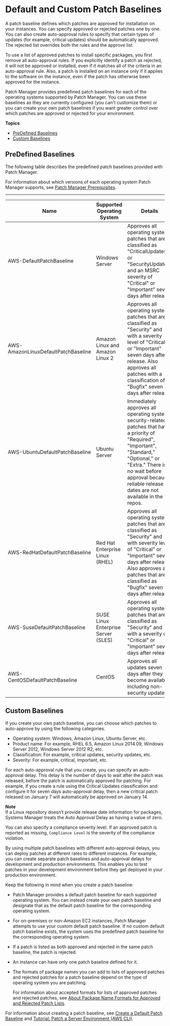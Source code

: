# Default and Custom Patch Baselines<a name="sysman-patch-baselines"></a>

A patch baseline defines which patches are approved for installation on your instances\. You can specify approved or rejected patches one by one\. You can also create auto\-approval rules to specify that certain types of updates \(for example, critical updates\) should be automatically approved\. The rejected list overrides both the rules and the approve list\. 

To use a list of approved patches to install specific packages, you first remove all auto\-approval rules\. If you explicitly identify a patch as rejected, it will not be approved or installed, even if it matches all of the criteria in an auto\-approval rule\. Also, a patch is installed on an instance only if it applies to the software on the instance, even if the patch has otherwise been approved for the instance\.

Patch Manager provides predefined patch baselines for each of the operating systems supported by Patch Manager\. You can use these baselines as they are currently configured \(you can't customize them\) or you can create your own patch baselines if you want greater control over which patches are approved or rejected for your environment\. 

**Topics**
+ [PreDefined Baselines](#patch-manager-baselines-pre-defined)
+ [Custom Baselines](#patch-manager-baselines-custom)

## PreDefined Baselines<a name="patch-manager-baselines-pre-defined"></a>

The following table describes the predefined patch baselines provided with Patch Manager\.

For information about which versions of each operating system Patch Manager supports, see [Patch Manager Prerequisites](patch-manager-prerequisites.md)\.


****  

| Name | Supported Operating System | Details | 
| --- | --- | --- | 
|  AWS\-DefaultPatchBaseline  |  Windows Server  |  Approves all operating system patches that are classified as "CriticalUpdates" or "SecurityUpdates" and an MSRC severity of "Critical" or "Important" seven days after release\.  | 
|  AWS\-AmazonLinuxDefaultPatchBaseline  |  Amazon Linux and Amazon Linux 2  |  Approves all operating system patches that are classified as "Security" and with a severity level of "Critical" or "Important" seven days after release\. Also approves all patches with a classification of "Bugfix" seven days after release  | 
|  AWS\-UbuntuDefaultPatchBaseline  |  Ubuntu Server  |  Immediately approves all operating system security\-related patches that have a priority of "Required", "Important", "Standard," "Optional," or "Extra\." There is no wait before approval because reliable release dates are not available in the repos\.  | 
|  AWS\-RedHatDefaultPatchBaseline  |  Red Hat Enterprise Linux \(RHEL\)   |  Approves all operating system patches that are classified as "Security" and with severity level of "Critical" or "Important" seven days after release\. Also approves all patches that are classified as "Bugfix" seven days after release\.  | 
| AWS\-SuseDefaultPatchBaseline | SUSE Linux Enterprise Server \(SLES\) | Approves all operating system patches that are classified as "Security" and with a severity of "Critical" or "Important" seven days after release\.  | 
| AWS\-CentOSDefaultPatchBaseline | CentOS | Approves all updates seven days after they become available, including non\-security updates\. | 

## Custom Baselines<a name="patch-manager-baselines-custom"></a>

If you create your own patch baseline, you can choose which patches to auto\-approve by using the following categories\.
+ Operating system: Windows, Amazon Linux, Ubuntu Server, etc\.
+ Product name: For example, RHEL 6\.5, Amazon Linux 2014\.09, Windows Server 2012, Windows Server 2012 R2, etc\.
+ Classification: For example, critical updates, security updates, etc\.
+ Severity: For example, critical, important, etc\.

For each auto\-approval rule that you create, you can specify an auto\-approval delay\. This delay is the number of days to wait after the patch was released, before the patch is automatically approved for patching\. For example, if you create a rule using the Critical Updates classification and configure it for seven days auto\-approval delay, then a new critical patch released on January 7 will automatically be approved on January 14\.

**Note**  
If a Linux repository doesn’t provide release date information for packages, Systems Manager treats the Auto Approval Delay as having a value of zero\.

You can also specify a compliance severity level\. If an approved patch is reported as missing, `Compliance Level` is the severity of the compliance violation\. 

By using multiple patch baselines with different auto\-approval delays, you can deploy patches at different rates to different instances\. For example, you can create separate patch baselines and auto\-approval delays for development and production environments\. This enables you to test patches in your development environment before they get deployed in your production environment\. 

Keep the following in mind when you create a patch baseline:
+ Patch Manager provides a default patch baseline for each supported operating system\. You can instead create your own patch baseline and designate that as the default patch baseline for the corresponding operating system\.
+ For on\-premises or non\-Amazon EC2 instances, Patch Manager attempts to use your custom default patch baseline\. If no custom default patch baseline exists, the system uses the predefined patch baseline for the corresponding operating system\.
+ If a patch is listed as both approved and rejected in the same patch baseline, the patch is rejected\.
+ An instance can have only one patch baseline defined for it\.
+ The formats of package names you can add to lists of approved patches and rejected patches for a patch baseline depend on the type of operating system you are patching\.

  For information about accepted formats for lists of approved patches and rejected patches, see [About Package Name Formats for Approved and Rejected Patch Lists](patch-manager-approved-rejected-package-name-formats.md)\.

For information about creating a patch baseline, see [Create a Default Patch Baseline](sysman-patch-baseline-console.md) and [Tutorial: Patch a Server Environment \(AWS CLI\)](sysman-patch-cliwalk.md)\.